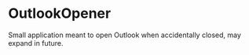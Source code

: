 # OutlookOpener
Small application meant to open Outlook when accidentally closed, may expand in future.
